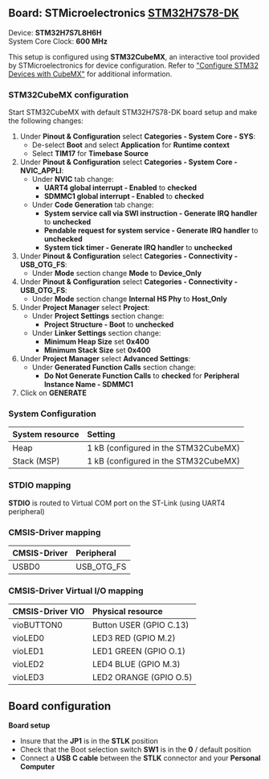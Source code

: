 Board: STMicroelectronics [STM32H7S78-DK](https://www.st.com/en/evaluation-tools/stm32h7s78-dk.html)
------------------------------------------

Device: **STM32H7S7L8H6H**  
System Core Clock: **600 MHz**

This setup is configured using **STM32CubeMX**, an interactive tool provided by STMicroelectronics for device configuration.
Refer to ["Configure STM32 Devices with CubeMX"](https://github.com/Open-CMSIS-Pack/cmsis-toolbox/blob/main/docs/CubeMX.md) for additional information.

### STM32CubeMX configuration
Start STM32CubeMX with default STM32H7S78-DK board setup and make the following changes:
1. Under **Pinout & Configuration** select **Categories - System Core - SYS**:
    - De-select **Boot** and select **Application** for **Runtime context**
    - Select **TIM17** for **Timebase Source**
2. Under **Pinout & Configuration** select **Categories - System Core - NVIC_APPLI**:
    - Under **NVIC** tab change:
      - **UART4 global interrupt - Enabled** to **checked**
      - **SDMMC1 global interrupt - Enabled** to **checked**
    - Under **Code Generation** tab change:
      - **System service call via SWI instruction - Generate IRQ handler** to **unchecked**
      - **Pendable request for system service - Generate IRQ handler** to **unchecked**
      - **System tick timer - Generate IRQ handler** to **unchecked**
3. Under **Pinout & Configuration** select **Categories - Connectivity - USB_OTG_FS**:
    - Under **Mode** section change **Mode** to **Device_Only**
4. Under **Pinout & Configuration** select **Categories - Connectivity - USB_OTG_FS**:
    - Under **Mode** section change **Internal HS Phy** to **Host_Only**
5. Under **Project Manager** select **Project**:
    - Under **Project Settings** section change:
      - **Project Structure - Boot** to **unchecked**
    - Under **Linker Settings** section change:
      - **Minimum Heap Size** set **0x400**
      - **Minimum Stack Size** set **0x400**
6. Under **Project Manager** select **Advanced Settings**:
    - Under **Generated Function Calls** section change:
      - **Do Not Generate Function Calls** to **checked** for **Peripheral Instance Name - SDMMC1** 
7. Click on **GENERATE**

### System Configuration

| System resource         | Setting
|:------------------------|:--------------------------------------------
| Heap                    | 1 kB (configured in the STM32CubeMX)
| Stack (MSP)             | 1 kB (configured in the STM32CubeMX)

### STDIO mapping

**STDIO** is routed to Virtual COM port on the ST-Link (using UART4 peripheral)

### CMSIS-Driver mapping

| CMSIS-Driver  | Peripheral
|:--------------|:----------
| USBD0         | USB_OTG_FS

### CMSIS-Driver Virtual I/O mapping

| CMSIS-Driver VIO  | Physical resource
|:------------------|:-----------------------
| vioBUTTON0        | Button USER (GPIO C.13)
| vioLED0           | LED3 RED    (GPIO M.2)
| vioLED1           | LED1 GREEN  (GPIO O.1)
| vioLED2           | LED4 BLUE   (GPIO M.3)
| vioLED3           | LED2 ORANGE (GPIO O.5)

## Board configuration
**Board setup**
  - Insure that the **JP1** is in the **STLK** position
  - Check that the Boot selection switch **SW1** is in the **0** / default position
  - Connect a **USB C cable** between the **STLK** connector and your **Personal Computer**
